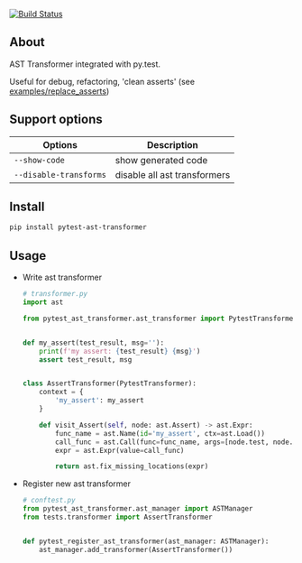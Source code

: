 [![Build Status](https://travis-ci.org/okorolev/pytest-ast-transformer.svg?branch=master)](https://travis-ci.org/okorolev/pytest-ast-transformer)

## About
AST Transformer integrated with py.test.

Useful for debug, refactoring, 'clean asserts' (see [examples/replace_asserts](examples/replace_asserts))

Support options
---------------
| Options                  | Description                    |
| -----------              | -----------                    |
| `--show-code`            | show generated code            |
| `--disable-transforms`   | disable all ast transformers   |

## Install
```bash
pip install pytest-ast-transformer
```

## Usage

* Write ast transformer
    ```python
    # transformer.py
    import ast

    from pytest_ast_transformer.ast_transformer import PytestTransformer


    def my_assert(test_result, msg=''):
        print(f'my assert: {test_result} {msg}')
        assert test_result, msg


    class AssertTransformer(PytestTransformer):
        context = {
            'my_assert': my_assert
        }

        def visit_Assert(self, node: ast.Assert) -> ast.Expr:
            func_name = ast.Name(id='my_assert', ctx=ast.Load())
            call_func = ast.Call(func=func_name, args=[node.test, node.msg], keywords=[])
            expr = ast.Expr(value=call_func)

            return ast.fix_missing_locations(expr)
    ```
* Register new ast transformer
    ```python
    # conftest.py
    from pytest_ast_transformer.ast_manager import ASTManager
    from tests.transformer import AssertTransformer
    
    
    def pytest_register_ast_transformer(ast_manager: ASTManager):
        ast_manager.add_transformer(AssertTransformer())
    ```
